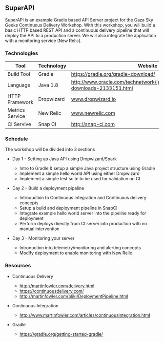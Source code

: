 ## SuperAPI

SuperAPI is an example Gradle based API Server project for the Gaza Sky Geeks Continuous Delivery Workshop. 
With this workshop, you will build a basic HTTP based REST API and 
a continuous delivery pipeline that will deploy the API to a production 
server. We will also integrate the application with a monitoring service (New Relic).


###  Technologies


| Tool | Technology | Website |
| --- | --- | --- |
| Build Tool | Gradle | https://gradle.org/gradle-download/ |
| Language | Java 1.8 | http://www.oracle.com/technetwork/java/javase/downloads/jdk8-downloads-2133151.html |
| HTTP Framework | Dropwizard | www.dropwizard.io |
| Metrics Service | New Relic | www.newrelic.com |
| CI Servive | Snap CI | http://snap-ci.com |


### Schedule

The workshop will be divided into 3 sections

* Day 1 - Setting up Java API using Dropwizard/Spark 
	* Intro to Gradle & setup a simple Java project structure using Gradle
	* Implement a simple hello world API using either Dropwizard
	* Implement a simple test suite to be used for validation on CI

* Day 2 - Build a deployment pipeline
	- Introduction to Continuous Integration and Continuous delivery concepts 
	- Setup a build and deployment pipeline in SnapCI
	- Integrate example hello world server into the pipeline ready for deployment
	- Perform deploys directly from CI server into production with no manual intervention

* Day 3 - Monitoring your server 
	- Introduction into telemetry/monitoring and alerting concepts
	- Modify deployment to enable monitoring with New Relic

### Resources
* Continuous Delivery
    - http://martinfowler.com/delivery.html
    - https://continuousdelivery.com/
    - http://martinfowler.com/bliki/DeploymentPipeline.html

* Continuous Integration
    - http://www.martinfowler.com/articles/continuousIntegration.html

* Gradle
    - https://gradle.org/getting-started-gradle/
    
    



